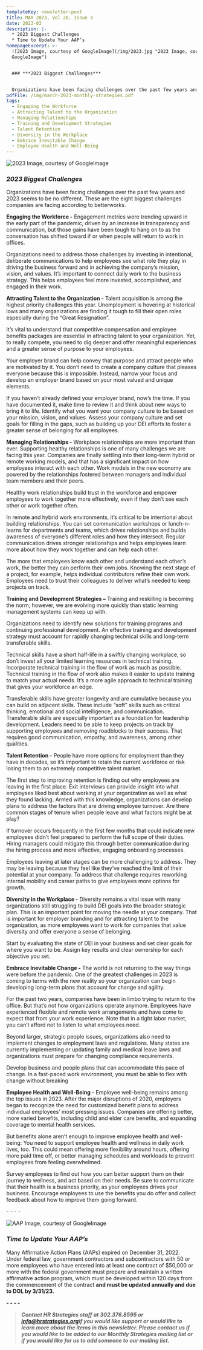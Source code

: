 ```yaml
---
templateKey: newsletter-post
title: MAR 2023, Vol 20, Issue 3
date: 2023-03
description: |-
  * 2023 Biggest Challenges
  * Time to Update Your AAP’s
homepageExcerpt: >-
  ![2023 Image, courtesy of GoogleImage](/img/2023.jpg "2023 Image, courtesy of
  GoogleImage")


  ### ***2023 Biggest Challenges***


  Organizations have been facing challenges over the past few years and 2023 seems to be no different. These are the eight biggest challenges companies are facing according to betterworks.
pdfFile: /img/march-2023-monthly-strategies.pdf
tags:
  - Engaging the Workforce
  - Attracting Talent to the Organization
  - Managing Relationships
  - Training and Development Strategies
  - Talent Retention
  - Diversity in the Workplace
  - Embrace Inevitable Change
  - Employee Health and Well-Being
---
```

![2023 Image, courtesy of GoogleImage](/img/2023.jpg "2023 Image, courtesy of GoogleImage")

### ***2023 Biggest Challenges***

Organizations have been facing challenges over the past few years and 2023 seems to be no different. These are the eight biggest challenges companies are facing according to betterworks.

**Engaging the Workforce -** Engagement metrics were trending upward in the early part of the pandemic, driven by an increase in transparency and communication, but those gains have been tough to hang on to as the conversation has shifted toward if or when people will return to work in offices.

Organizations need to address those challenges by investing in intentional, deliberate communications to help employees see what role they play in driving the business forward and in achieving the company’s mission, vision, and values. It’s important to connect daily work to the business strategy. This helps employees feel more invested, accomplished, and engaged in their work.

**Attracting Talent to the Organization -** Talent acquisition is among the highest priority challenges this year. Unemployment is hovering at historical lows and many organizations are finding it tough to fill their open roles especially during the “Great Resignation”.

It’s vital to understand that competitive compensation and employee benefits packages are essential in attracting talent to your organization. Yet, to really compete, you need to dig deeper and offer meaningful experiences and a greater sense of purpose to your employees.

Your employer brand can help convey that purpose and attract people who are motivated by it. You don’t need to create a company culture that pleases everyone because this is impossible. Instead, narrow your focus and develop an employer brand based on your most valued and unique elements.

If you haven’t already defined your employer brand, now’s the time. If you have documented it, make time to review it and think about new ways to bring it to life. Identify what you want your company culture to be based on your mission, vision, and values. Assess your company culture and set goals for filling in the gaps, such as building up your DEI efforts to foster a greater sense of belonging for all employees.

**Managing Relationships -** Workplace relationships are more important than ever. Supporting healthy relationships is one of many challenges we are facing this year. Companies are finally settling into their long-term hybrid or remote working models, and that has a significant impact on how employees interact with each other. Work models in the new economy are powered by the relationships fostered between managers and individual team members and their peers.

Healthy work relationships build trust in the workforce and empower employees to work together more effectively, even if they don’t see each other or work together often.

In remote and hybrid work environments, it’s critical to be intentional about building relationships. You can set communication workshops or lunch-n-learns for departments and teams, which drives relationships and builds awareness of everyone’s different roles and how they intersect. Regular communication drives stronger relationships and helps employees learn more about how they work together and can help each other.

The more that employees know each other and understand each other’s work, the better they can perform their own jobs. Knowing the next stage of a project, for example, helps individual contributors refine their own work. Employees need to trust their colleagues to deliver what’s needed to keep projects on track.

**Training and Development Strategies –** Training and reskilling is becoming the norm; however, we are evolving more quickly than static learning management systems can keep up with.

Organizations need to identify new solutions for training programs and continuing professional development. An effective training and development strategy must account for rapidly changing technical skills and long-term transferable skills.

Technical skills have a short half-life in a swiftly changing workplace, so don’t invest all your limited learning resources in technical training. Incorporate technical training in the flow of work as much as possible. Technical training in the flow of work also makes it easier to update training to match your actual needs. It’s a more agile approach to technical training that gives your workforce an edge.

Transferable skills have greater longevity and are cumulative because you can build on adjacent skills. These include “soft” skills such as critical thinking, emotional and social intelligence, and communication. Transferable skills are especially important as a foundation for leadership development. Leaders need to be able to keep projects on track by supporting employees and removing roadblocks to their success. That requires good communication, empathy, and awareness, among other qualities.

**Talent Retention -** People have more options for employment than they have in decades, so it’s important to retain the current workforce or risk losing them to an extremely competitive talent market.

The first step to improving retention is finding out why employees are leaving in the first place. Exit interviews can provide insight into what employees liked best about working at your organization as well as what they found lacking. Armed with this knowledge, organizations can develop plans to address the factors that are driving employee turnover. Are there common stages of tenure when people leave and what factors might be at play?

If turnover occurs frequently in the first few months that could indicate new employees didn’t feel prepared to perform the full scope of their duties. Hiring managers could mitigate this through better communication during the hiring process and more effective, engaging onboarding processes.

Employees leaving at later stages can be more challenging to address. They may be leaving because they feel like they’ve reached the limit of their potential at your company. To address that challenge requires reworking internal mobility and career paths to give employees more options for growth.

**Diversity in the Workplace -** Diversity remains a vital issue with many organizations still struggling to build DEI goals into the broader strategic plan. This is an important point for moving the needle at your company. That is important for employer branding and for attracting talent to the organization, as more employees want to work for companies that value diversity and offer everyone a sense of belonging.

Start by evaluating the state of DEI in your business and set clear goals for where you want to be. Assign key results and clear ownership for each objective you set.

**Embrace Inevitable Change -** The world is not returning to the way things were before the pandemic. One of the greatest challenges in 2023 is coming to terms with the new reality so your organization can begin developing long-term plans that account for change and agility.

For the past two years, companies have been in limbo trying to return to the office. But that’s not how organizations operate anymore. Employees have experienced flexible and remote work arrangements and have come to expect that from your work experience. Note that in a tight labor market, you can’t afford not to listen to what employees need.

Beyond larger, strategic people issues, organizations also need to implement changes to employment laws and regulations. Many states are currently implementing or updating family and medical leave laws and organizations must prepare for changing compliance requirements.

Develop business and people plans that can accommodate this pace of change. In a fast-paced work environment, you must be able to flex with change without breaking

**Employee Health and Well-Being -** Employee well-being remains among the top issues in 2023. After the major disruptions of 2020, employers began to recognize the need for customized benefit plans to address individual employees’ most pressing issues. Companies are offering better, more varied benefits, including child and elder care benefits, and expanding coverage to mental health services.

But benefits alone aren’t enough to improve employee health and well-being: You need to support employee health and wellness in daily work lives, too. This could mean offering more flexibility around hours, offering more paid time off, or better managing schedules and workloads to prevent employees from feeling overwhelmed.

Survey employees to find out how you can better support them on their journey to wellness, and act based on their needs. Be sure to communicate that their health is a business priority, as your employees drives your business. Encourage employees to use the benefits you do offer and collect feedback about how to improve them going forward.

\-﻿ - - -

![AAP Image, courtesy of GoogleImage](/img/aap.jpg "AAP Image, courtesy of GoogleImage")

### ***Time to Update Your AAP’s***

Many Affirmative Action Plans (AAPs) expired on December 31, 2022. Under federal law, government contractors and subcontractors with 50 or more employees who have entered into at least one contract of $50,000 or more with the federal government must prepare and maintain a written affirmative action program, which must be developed within 120 days from the commencement of the contract **and must be updated annually and due to DOL by 3/31/23.**

**\-﻿ - - -**

> ***Contact HR Strategies staff at 302.376.8595 or [info@hrstrategies.org](mailto:info@hrstrategies.org)if you would like support or would like to learn more about the items in this newsletter. Please contact us if you would like to be added to our Monthly Strategies mailing list or if you would like for us to add someone to our mailing list.***